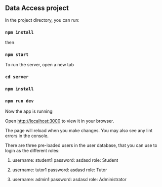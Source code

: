 ## Data Access project

In the project directory, you can run:

### `npm install`

then

### `npm start`

To run the server, open a new tab

### `cd server`

### `npm install`

### `npm run dev`

Now the app is running

Open [http://localhost:3000](http://localhost:3000) to view it in your browser.

The page will reload when you make changes.
You may also see any lint errors in the console.

There are three pre-loaded users in the user database, that you can use to login as the different roles:

1.  username: student1
    password: asdasd
    role: Student

2.  username: tutor1
    password: asdasd
    role: Tutor

3.  username: admin1
    password: asdasd
    role: Administrator
